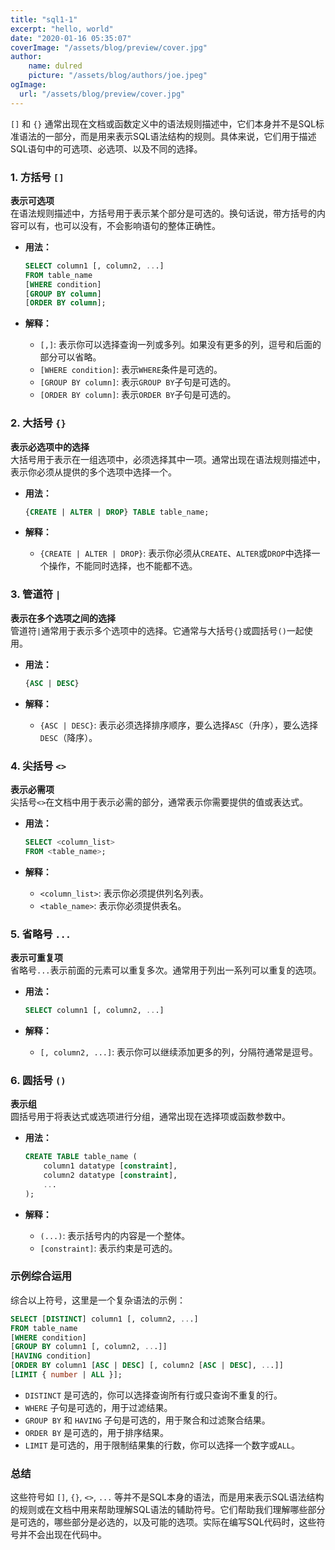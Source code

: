 ```yaml
---
title: "sql1-1"
excerpt: "hello, world"
date: "2020-01-16 05:35:07"
coverImage: "/assets/blog/preview/cover.jpg"
author:
    name: dulred
    picture: "/assets/blog/authors/joe.jpeg"
ogImage:
  url: "/assets/blog/preview/cover.jpg"
---
```


`[]` 和 `{}` 通常出现在文档或函数定义中的语法规则描述中，它们本身并不是SQL标准语法的一部分，而是用来表示SQL语法结构的规则。具体来说，它们用于描述SQL语句中的可选项、必选项、以及不同的选择。

### 1. **方括号 `[]`**

**表示可选项**  
在语法规则描述中，方括号用于表示某个部分是可选的。换句话说，带方括号的内容可以有，也可以没有，不会影响语句的整体正确性。


- **用法：**

  ```sql
  SELECT column1 [, column2, ...]
  FROM table_name
  [WHERE condition]
  [GROUP BY column]
  [ORDER BY column];
  ```

- **解释：**
  - `[,]`: 表示你可以选择查询一列或多列。如果没有更多的列，逗号和后面的部分可以省略。
  - `[WHERE condition]`: 表示`WHERE`条件是可选的。
  - `[GROUP BY column]`: 表示`GROUP BY`子句是可选的。
  - `[ORDER BY column]`: 表示`ORDER BY`子句是可选的。

### 2. **大括号 `{}`**

**表示必选项中的选择**  
大括号用于表示在一组选项中，必须选择其中一项。通常出现在语法规则描述中，表示你必须从提供的多个选项中选择一个。

- **用法：**

  ```sql
  {CREATE | ALTER | DROP} TABLE table_name;
  ```

- **解释：**
  - `{CREATE | ALTER | DROP}`: 表示你必须从`CREATE`、`ALTER`或`DROP`中选择一个操作，不能同时选择，也不能都不选。

### 3. **管道符 `|`**

**表示在多个选项之间的选择**  
管道符`|`通常用于表示多个选项中的选择。它通常与大括号`{}`或圆括号`()`一起使用。

- **用法：**

  ```sql
  {ASC | DESC}
  ```

- **解释：**
  - `{ASC | DESC}`: 表示必须选择排序顺序，要么选择`ASC`（升序），要么选择`DESC`（降序）。

### 4. **尖括号 `<>`**

**表示必需项**  
尖括号`<>`在文档中用于表示必需的部分，通常表示你需要提供的值或表达式。

- **用法：**

  ```sql
  SELECT <column_list>
  FROM <table_name>;
  ```

- **解释：**
  - `<column_list>`: 表示你必须提供列名列表。
  - `<table_name>`: 表示你必须提供表名。

### 5. **省略号 `...`**

**表示可重复项**  
省略号`...`表示前面的元素可以重复多次。通常用于列出一系列可以重复的选项。

- **用法：**

  ```sql
  SELECT column1 [, column2, ...]
  ```

- **解释：**
  - `[, column2, ...]`: 表示你可以继续添加更多的列，分隔符通常是逗号。

### 6. **圆括号 `()`**

**表示组**  
圆括号用于将表达式或选项进行分组，通常出现在选择项或函数参数中。

- **用法：**

  ```sql
  CREATE TABLE table_name (
      column1 datatype [constraint],
      column2 datatype [constraint],
      ...
  );
  ```

- **解释：**
  - `(...)`: 表示括号内的内容是一个整体。
  - `[constraint]`: 表示约束是可选的。

### 示例综合运用

综合以上符号，这里是一个复杂语法的示例：

```sql
SELECT [DISTINCT] column1 [, column2, ...]
FROM table_name
[WHERE condition]
[GROUP BY column1 [, column2, ...]]
[HAVING condition]
[ORDER BY column1 [ASC | DESC] [, column2 [ASC | DESC], ...]]
[LIMIT { number | ALL }];
```

- `DISTINCT` 是可选的，你可以选择查询所有行或只查询不重复的行。
- `WHERE` 子句是可选的，用于过滤结果。
- `GROUP BY` 和 `HAVING` 子句是可选的，用于聚合和过滤聚合结果。
- `ORDER BY` 是可选的，用于排序结果。
- `LIMIT` 是可选的，用于限制结果集的行数，你可以选择一个数字或`ALL`。

### 总结

这些符号如 `[]`, `{}`, `<>`, `...` 等并不是SQL本身的语法，而是用来表示SQL语法结构的规则或在文档中用来帮助理解SQL语法的辅助符号。它们帮助我们理解哪些部分是可选的，哪些部分是必选的，以及可能的选项。实际在编写SQL代码时，这些符号并不会出现在代码中。